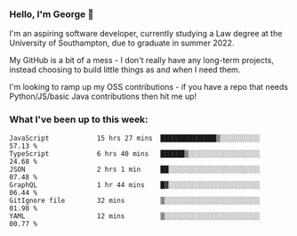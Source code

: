 ### Hello, I'm George 👋

I'm an aspiring software developer, currently studying a Law degree at the University of Southampton, due to graduate in summer 2022. 

My GitHub is a bit of a mess - I don't really have any long-term projects, instead choosing to build little things as and when I need them.

I'm looking to ramp up my OSS contributions - if you have a repo that needs Python/JS/basic Java contributions then hit me up!

<!--
**georgegebbett/georgegebbett** is a ✨ _special_ ✨ repository because its `README.md` (this file) appears on your GitHub profile.

Here are some ideas to get you started:

- 🔭 I’m currently working on ...
- 🌱 I’m currently learning ...
- 👯 I’m looking to collaborate on ...
- 🤔 I’m looking for help with ...
- 💬 Ask me about ...
- 📫 How to reach me: ...
- 😄 Pronouns: ...
- ⚡ Fun fact: ...
-->

### What I've been up to this week:
<!--START_SECTION:waka-->

```text
JavaScript            15 hrs 27 mins  ██████████████▒░░░░░░░░░░   57.13 %
TypeScript            6 hrs 40 mins   ██████▒░░░░░░░░░░░░░░░░░░   24.68 %
JSON                  2 hrs 1 min     ██░░░░░░░░░░░░░░░░░░░░░░░   07.48 %
GraphQL               1 hr 44 mins    █▓░░░░░░░░░░░░░░░░░░░░░░░   06.44 %
GitIgnore file        32 mins         ▒░░░░░░░░░░░░░░░░░░░░░░░░   01.98 %
YAML                  12 mins         ▒░░░░░░░░░░░░░░░░░░░░░░░░   00.77 %
```

<!--END_SECTION:waka-->

